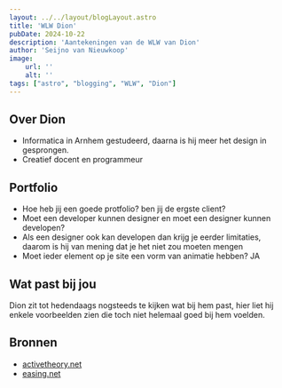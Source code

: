 ```yaml
---
layout: ../../layout/blogLayout.astro
title: 'WLW Dion'
pubDate: 2024-10-22
description: 'Aantekeningen van de WLW van Dion'
author: 'Seijno van Nieuwkoop'
image:
    url: ''
    alt: ''
tags: ["astro", "blogging", "WLW", "Dion"]
---
```

## Over Dion
* Informatica in Arnhem gestudeerd, daarna is hij meer het design in gesprongen.
* Creatief docent en programmeur

## Portfolio
- Hoe heb jij een goede protfolio? ben jij de ergste client?
- Moet een developer kunnen designer en moet een designer kunnen developen?
- Als een designer ook kan developen dan krijg je eerder limitaties, daarom is hij van mening dat je het niet zou moeten mengen
- Moet ieder element op je site een vorm van animatie hebben? JA


## Wat past bij jou
Dion zit tot hedendaags nogsteeds te kijken wat bij hem past, hier liet hij enkele voorbeelden zien die toch niet helemaal goed bij hem voelden.

## Bronnen
- [activetheory.net](https://activetheory.net/)
- [easing.net](https://easings.net/)